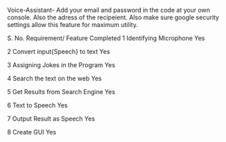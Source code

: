 Voice-Assistant- Add your email and password in the code at your own console. Also the adress of the recipeient. Also make sure google security settings allow this feature for maximum utility.

S. No.	Requirement/ Feature	Completed
1	Identifying Microphone	 Yes
		
		
		
2	Convert input{Speech} to text	Yes
		
		
		
3	Assigning Jokes in the Program	Yes
		
		
		
4	Search the text on the web	Yes
		
		
		
5	Get Results from Search Engine	Yes
		
		
		
6	Text to Speech	Yes
		
		
		
7	Output Result as Speech	Yes
		
		
		
8	Create GUI	Yes
		
		
		
		
